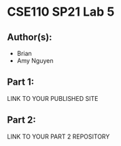 # CSE110 SP21 Lab 5

## Author(s):
- Brian
- Amy Nguyen

## Part 1:

LINK TO YOUR PUBLISHED SITE

## Part 2:

LINK TO YOUR PART 2 REPOSITORY
